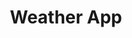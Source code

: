---
title : 'Weather App'
img : 'weather2.png'
git : 'https://github.com/evanallen13/Weather-Final'
hosting : 'https://nervous-clarke-50a2e4.netlify.com/'
skills : 'javascript.png , firebase.png'
text: 'This is a weather app'

skill1 : '/skills/js.png'
skill2 : '/skills/firebase.png'
skill3 : '/skills/react.png'
skill4 : '/skills/node.png'
---